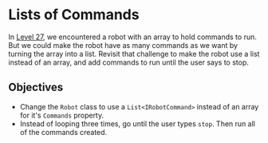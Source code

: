 # Lists of Commands

In [Level 27](/../../level27), we encountered a robot with an array to hold commands to run. But we could make the robot have as many commands as we want by turning the array into a list. Revisit that challenge to make the robot use a list instead of an array, and add commands to run until the user says to stop.

## Objectives

- Change the `Robot` class to use a `List<IRobotCommand>` instead of an array for it's `Commands` property.
- Instead of looping three times, go until the user types `stop`. Then run all of the commands created.

